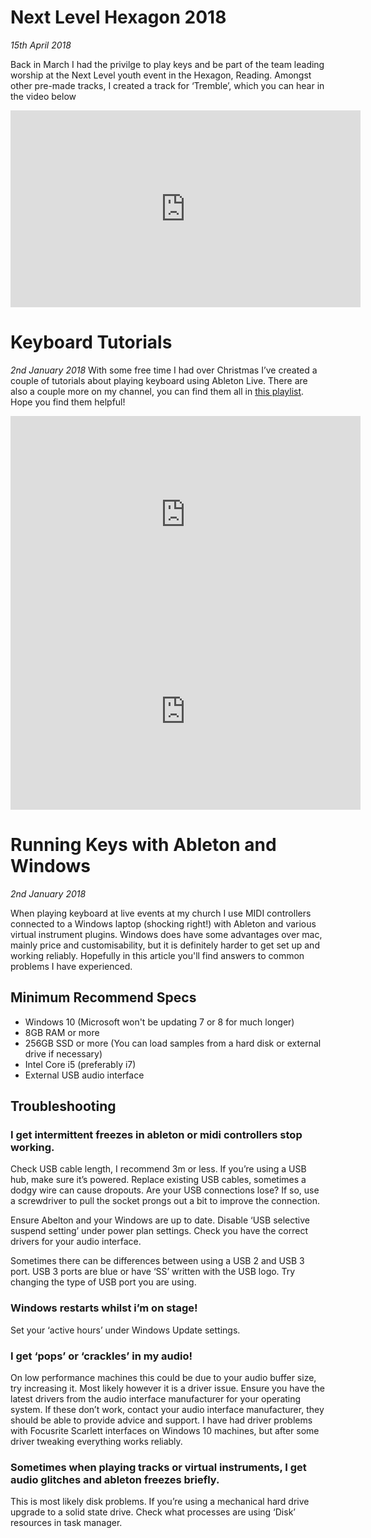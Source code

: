 # Next Level Hexagon 2018
_15th April 2018_

Back in March I had the privilge to play keys and be part of the team leading worship at the Next Level youth event in the Hexagon, Reading. Amongst other pre-made tracks, I created a track for &#8216;Tremble&#8217;, which you can hear in the video below

<iframe width="560" height="315" src="https://www.youtube.com/embed/j6-0Oh2xXOs" frameborder="0" allow="autoplay; encrypted-media" allowfullscreen></iframe>



# Keyboard Tutorials
_2nd January 2018_
With some free time I had over Christmas I&#8217;ve created a couple of tutorials about playing keyboard using Ableton Live. There are also a couple more on my channel, you can find them all in <a href="https://www.youtube.com/playlist?list=PLhYvcekzvgEqyHnvDDR4nNzjLZZubdVaW">this playlist</a>. Hope you find them helpful!
<iframe src="https://www.youtube.com/embed/7nYgXVvY9Po" width="560" height="315" frameborder="0" allowfullscreen="allowfullscreen"></iframe>
<iframe src="https://www.youtube.com/embed/4niWhk4Xwx0" width="560" height="315" frameborder="0" allowfullscreen="allowfullscreen"></iframe>


# Running Keys with Ableton and Windows
_2nd January 2018_

When playing keyboard at live events at my church I use MIDI controllers connected to a Windows laptop (shocking right!) with Ableton and various virtual instrument plugins. Windows does have some advantages over mac, mainly price and customisability, but it is definitely harder to get set up and working reliably. Hopefully in this article you'll find answers to common problems I have experienced.

## Minimum Recommend Specs
- Windows 10 (Microsoft won't be updating 7 or 8 for much longer)
- 8GB RAM or more
- 256GB SSD or more (You can load samples from a hard disk or external drive if necessary)
- Intel Core i5 (preferably i7)
- External USB audio interface

## Troubleshooting
### I get intermittent freezes in ableton or midi controllers stop working.
Check USB cable length, I recommend 3m or less. If you&#8217;re using a USB hub, make sure it&#8217;s powered. Replace existing USB cables, sometimes a dodgy wire can cause dropouts. Are your USB connections lose? If so, use a screwdriver to pull the socket prongs out a bit to improve the connection.

Ensure Abelton and your Windows are up to date. Disable &#8216;USB selective suspend setting&#8217; under power plan settings. Check you have the correct drivers for your audio interface.

Sometimes there can be differences between using a USB 2 and USB 3 port. USB 3 ports are blue or have &#8216;SS&#8217; written with the USB logo. Try changing the type of USB port you are using.

### Windows restarts whilst i&#8217;m on stage!
Set your &#8216;active hours&#8217; under Windows Update settings.

### I get &#8216;pops&#8217; or &#8216;crackles&#8217; in my audio!
On low performance machines this could be due to your audio buffer size, try increasing it. Most likely however it is a driver issue. Ensure you have the latest drivers from the audio interface manufacturer for your operating system. If these don&#8217;t work, contact your audio interface manufacturer, they should be able to provide advice and support. I have had driver problems with Focusrite Scarlett interfaces on Windows 10 machines, but after some driver tweaking everything works reliably.

### Sometimes when playing tracks or virtual instruments, I get audio glitches and ableton freezes briefly.
This is most likely disk problems. If you&#8217;re using a mechanical hard drive upgrade to a solid state drive. Check what processes are using &#8216;Disk&#8217; resources in task manager.
